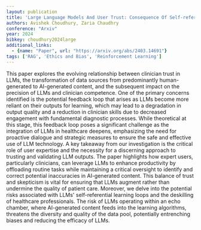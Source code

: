 ```yaml
---
layout: publication
title: 'Large Language Models And User Trust: Consequence Of Self-referential Learning Loop And The Deskilling Of Healthcare Professionals'
authors: Avishek Choudhury, Zaria Chaudhry
conference: "Arxiv"
year: 2024
bibkey: choudhury2024large
additional_links:
  - {name: "Paper", url: "https://arxiv.org/abs/2403.14691"}
tags: ['RAG', 'Ethics and Bias', 'Reinforcement Learning']
---
```

This paper explores the evolving relationship between clinician trust in
LLMs, the transformation of data sources from predominantly human-generated to
AI-generated content, and the subsequent impact on the precision of LLMs and
clinician competence. One of the primary concerns identified is the potential
feedback loop that arises as LLMs become more reliant on their outputs for
learning, which may lead to a degradation in output quality and a reduction in
clinician skills due to decreased engagement with fundamental diagnostic
processes. While theoretical at this stage, this feedback loop poses a
significant challenge as the integration of LLMs in healthcare deepens,
emphasizing the need for proactive dialogue and strategic measures to ensure
the safe and effective use of LLM technology. A key takeaway from our
investigation is the critical role of user expertise and the necessity for a
discerning approach to trusting and validating LLM outputs. The paper
highlights how expert users, particularly clinicians, can leverage LLMs to
enhance productivity by offloading routine tasks while maintaining a critical
oversight to identify and correct potential inaccuracies in AI-generated
content. This balance of trust and skepticism is vital for ensuring that LLMs
augment rather than undermine the quality of patient care. Moreover, we delve
into the potential risks associated with LLMs' self-referential learning loops
and the deskilling of healthcare professionals. The risk of LLMs operating
within an echo chamber, where AI-generated content feeds into the learning
algorithms, threatens the diversity and quality of the data pool, potentially
entrenching biases and reducing the efficacy of LLMs.
